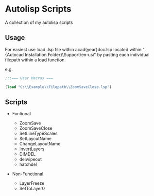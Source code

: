 # Autolisp Scripts

A collection of my autolisp scripts

## Usage

For easiest use load .lsp file within acad{year}doc.lsp located within "{Autocad Installation Folder}\Support\en-us\\" by pasting each individual filepath within a load function.

e.g.

``` lisp
;;;=== User Macros ===

(load "C:\\Example\\Filepath\\ZoomSaveClose.lsp")
```

## Scripts

- Funtional
  - ZoomSave
  - ZoomSaveClose
  - SetLineTypeScales
  - SetLayoutName
  - ChangeLayoutName
  - InvertLayers
  - DIMDEL
  - delwipeout
  - hatchdel

- Non-Functional
  - LayerFreeze
  - SetToLayer0
